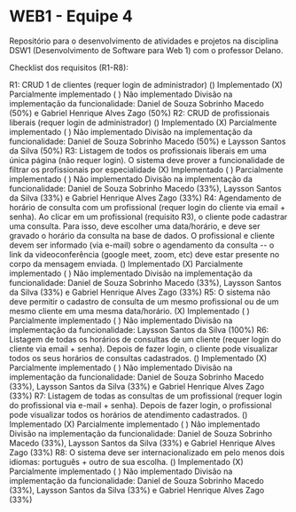 # WEB1 - Equipe 4
Repositório para o desenvolvimento de atividades e projetos na disciplina DSW1 (Desenvolvimento de Software para Web 1) com o professor Delano.

Checklist dos requisitos (R1-R8):

R1: CRUD 1 de clientes (requer login de administrador)
() Implementado (X) Parcialmente implementado ( ) Não implementado
Divisão na implementação da funcionalidade: Daniel de Souza Sobrinho Macedo (50%) e Gabriel Henrique Alves Zago (50%)
R2: CRUD de profissionais liberais (requer login de administrador)
() Implementado (X) Parcialmente implementado ( ) Não implementado
Divisão na implementação da funcionalidade: Daniel de Souza Sobrinho Macedo (50%) e Laysson Santos da Silva (50%)
R3: Listagem de todos os profissionais liberais em uma única página (não requer login). O sistema deve prover a funcionalidade de filtrar os profissionais por especialidade
(X) Implementado ( ) Parcialmente implementado ( ) Não implementado
Divisão na implementação da funcionalidade: Daniel de Souza Sobrinho Macedo (33%), Laysson Santos da Silva (33%) e Gabriel Henrique Alves Zago (33%)
R4: Agendamento de horário de consulta com um profissional (requer login do cliente via email + senha). Ao clicar em um profissional (requisito R3), o cliente pode cadastrar uma
consulta. Para isso, deve escolher uma data/horário, e deve ser gravado o horário da consulta na base de dados. O profissional e cliente devem ser informado (via e-mail) sobre o
agendamento da consulta -- o link da videoconferência (google meet, zoom, etc) deve estar presente no corpo da mensagem enviada.
() Implementado (X) Parcialmente implementado ( ) Não implementado
Divisão na implementação da funcionalidade: Daniel de Souza Sobrinho Macedo (33%), Laysson Santos da Silva (33%) e Gabriel Henrique Alves Zago (33%)
R5: O sistema não deve permitir o cadastro de consulta de um mesmo profissional ou de um
mesmo cliente em uma mesma data/horário.
(X) Implementado ( ) Parcialmente implementado ( ) Não implementado
Divisão na implementação da funcionalidade: Laysson Santos da Silva (100%) 
R6: Listagem de todas os horários de consultas de um cliente (requer login do cliente via email + senha). Depois de fazer login, o cliente pode visualizar todos os seus horários de
consultas cadastrados.
() Implementado (X) Parcialmente implementado ( ) Não implementado
Divisão na implementação da funcionalidade: Daniel de Souza Sobrinho Macedo (33%), Laysson Santos da Silva (33%) e Gabriel Henrique Alves Zago (33%)
R7: Listagem de todas as consultas de um profissional (requer login do profissional via e-mail + senha). Depois de fazer login, o profissional pode visualizar todos os horários de
atendimento cadastrados.
() Implementado (X) Parcialmente implementado ( ) Não implementado
Divisão na implementação da funcionalidade: Daniel de Souza Sobrinho Macedo (33%), Laysson Santos da Silva (33%) e Gabriel Henrique Alves Zago (33%)
R8: O sistema deve ser internacionalizado em pelo menos dois idiomas: português + outro de sua escolha.
() Implementado (X) Parcialmente implementado ( ) Não implementado
Divisão na implementação da funcionalidade: Daniel de Souza Sobrinho Macedo (33%), Laysson Santos da Silva (33%) e Gabriel Henrique Alves Zago (33%)
